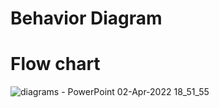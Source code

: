 # Behavior Diagram
# Flow chart

![diagrams - PowerPoint 02-Apr-2022 18_51_55](https://user-images.githubusercontent.com/101447824/161386577-2e123d64-c29d-49a0-b07e-7d939b781f11.png)
